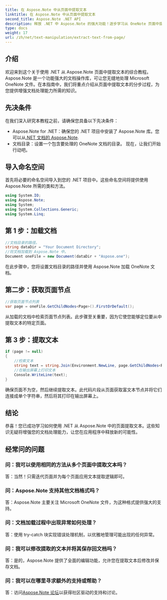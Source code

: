 ```yaml
---
title: 在 Aspose.Note 中从页面中提取文本
linktitle: 在 Aspose.Note 中从页面中提取文本
second_title: Aspose.Note .NET API
description: 释放 .NET 中 Aspose.Note 的强大功能！逐步学习从 OneNote 页面中提取文本。立即提高您的文档处理技能。
type: docs
weight: 17
url: /zh/net/text-manipulation/extract-text-from-page/
---
```

## 介绍
欢迎来到这个关于使用 .NET 从 Aspose.Note 页面中提取文本的综合教程。 Aspose.Note 是一个功能强大的文档操作库，可让您无缝地处理 Microsoft OneNote 文件。在本指南中，我们将重点介绍从页面中提取文本的分步过程，为您提供增强文档处理能力所需的知识。
## 先决条件
在我们深入研究本教程之前，请确保您具备以下先决条件：
-  Aspose.Note for .NET：确保您的 .NET 项目中安装了 Aspose.Note 库。您可以从[.NET 文档的 Aspose.Note](https://reference.aspose.com/note/net/).
- 文档目录：设置一个包含要处理的 OneNote 文档的目录。
现在，让我们开始行动吧。
## 导入命名空间
首先将必要的命名空间导入到您的 .NET 项目中。这些命名空间将提供使用 Aspose.Note 所需的类和方法。
```csharp
using System.IO;
using Aspose.Note;
using System;
using System.Collections.Generic;
using System.Linq;
```
## 第 1 步：加载文档
```csharp
//文档目录的路径。
string dataDir = "Your Document Directory";
//将文档加载到 Aspose.Note 中。
Document oneFile = new Document(dataDir + "Aspose.one");
```
在此步骤中，您将设置文档目录的路径并使用 Aspose.Note 加载 OneNote 文档。
## 第二步：获取页面节点
```csharp
//获取页面节点列表
var page = oneFile.GetChildNodes<Page>().FirstOrDefault();
```
从加载的文档中检索页面节点列表。此步骤至关重要，因为它使您能够定位要从中提取文本的特定页面。
## 第 3 步：提取文本
```csharp
if (page != null)
{
    //检索文本
    string text = string.Join(Environment.NewLine, page.GetChildNodes<RichText>().Select(e => e.Text)) + Environment.NewLine;
    //在输出屏幕上打印文本
    Console.WriteLine(text);
}
```
确保页面不为空，然后继续提取文本。此代码片段从页面获取富文本节点并将它们连接成单个字符串，然后将其打印在输出屏幕上。
## 结论
恭喜！您已成功学习如何使用 .NET 从 Aspose.Note 中的页面提取文本。这些知识无疑将增强您的文档处理能力，让您在应用程序中释放新的可能性。
## 经常问的问题
### 问：我可以使用相同的方法从多个页面中提取文本吗？
答：当然！只需迭代页面并为每个页面应用文本提取逻辑即可。
### 问：Aspose.Note 支持其他文档格式吗？
答：Aspose.Note 主要关注 Microsoft OneNote 文件，为这种格式提供强大的支持。
### 问：文档加载过程中出现异常如何处理？
答：使用 try-catch 块实现错误处理机制，以优雅地管理可能出现的任何异常。
### 问：我可以修改提取的文本并将其保存回文档吗？
答：是的，Aspose.Note 提供了全面的编辑功能，允许您在提取文本后修改并保存文档。
### 问：我可以在哪里寻求额外的支持或帮助？
答：访问[Aspose.Note 论坛](https://forum.aspose.com/c/note/28)以获得社区驱动的支持和讨论。